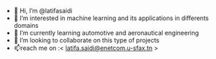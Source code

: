 - 👋 Hi, I’m @latifasaidi
- 👀 I’m interested in machine learning and its applications in differents domains
- 🌱 I’m currently learning automotive and aeronautical engineering 
- 💞️ I’m looking to collaborate on this type of projects
- 📫reach me on :< latifa.saidi@enetcom.u-sfax.tn >


